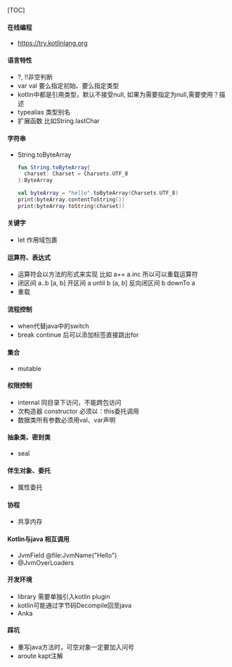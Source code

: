 [TOC]



#### 在线编程

* https://try.kotlinlang.org

#### 语言特性

* ?, !!非空判断
* var val 要么指定初始、要么指定类型
* kotlin中都是引用类型，默认不接受null, 如果为需要指定为null,需要使用？描述
* typealias 类型别名
* 扩展函数  比如String.lastChar

####  字符串

* String.toByteArray

  ```kotlin
  fun String.toByteArray{
    charset: Charset = Charsets.UTF_8
  }:ByteArray
  
  val byteArray = "hello".toByteArray(Charsets.UTF_8)
  print(byteArray.contentToString())
  print(byteArray.toString(charset))
  ```

  

#### 关键字

* let 作用域包裹

#### 运算符、表达式

* 运算符会以方法的形式来实现 比如 a++  a.inc 所以可以重载运算符
* 闭区间 a..b [a, b]   开区间 a until b (a, b]   反向闭区间 b downTo a 
* 重载

#### 流程控制

* when代替java中的switch
* break continue 后可以添加标签直接跳出for

#### 集合

* mutable

#### 权限控制

* internal 同目录下访问，不能跨包访问
* 次构造器 constructor 必须以：this委托调用
* 数据类所有参数必须用val、var声明

#### 抽象类、密封类

* seal 

#### 伴生对象、委托

* 属性委托

#### 协程

* 共享内存

#### Kotlin与java 相互调用

* JvmField @file:JvmName("Hello")
* @JvmOverLoaders

####  开发环境

* library 需要单独引入kotlin plugin
* kotlin可能通过字节码Decompile回至java
* Anka

#### 踩坑

* 重写java方法时，可空对象一定要加入问号
* aroute kapt注解

#### 


